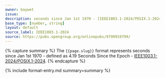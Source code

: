 ```yaml
---
owner: baywet
issue: 
description: seconds since Jan 1st 1970 - [IEEE1003.1-2024/POSIX.1-2024](https://pubs.opengroup.org/onlinepubs/9799919799/)
base_type: [number, string]
layout: default
source_label: IEEE1003.1-2024
source: https://pubs.opengroup.org/onlinepubs/9799919799/
---
```


{% capture summary %}
The `{{page.slug}}` format represents seconds since Jan 1st 1970 - defined as 4.19 Seconds Since the Epoch - [IEEE1003.1-2024/POSIX.1-2024](https://pubs.opengroup.org/onlinepubs/9799919799/).
{% endcapture %}

{% include format-entry.md summary=summary %}
